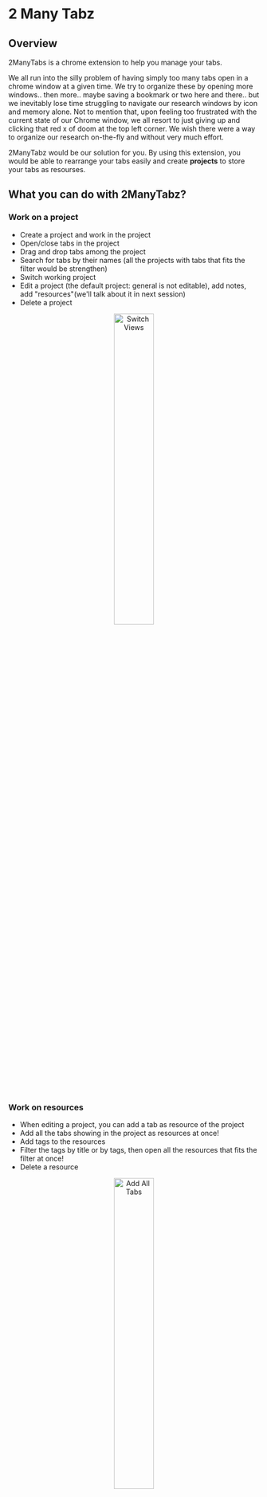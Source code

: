 # 2 Many Tabz

## Overview
2ManyTabs is a chrome extension to help you manage your tabs. 

We all run into the silly problem of having simply too many tabs open in a chrome window at a given time. We try to organize these by opening more windows.. then more.. maybe saving a bookmark or two here and there.. but we inevitably lose time struggling to navigate our research windows by icon and memory alone. Not to mention that, upon feeling too frustrated with the current state of our Chrome window, we all resort to just giving up and clicking that red x of doom at the top left corner. We wish there were a way to organize our research on-the-fly and without very much effort.

2ManyTabz would be our solution for you. By using this extension, you would be able to rearrange your tabs easily and create **projects** to store your tabs as resourses.

## What you can do with 2ManyTabz?

### Work on a project
- Create a project and work in the project
- Open/close tabs in the project
- Drag and drop tabs among the project
- Search for tabs by their names (all the projects with tabs that fits the filter would be strengthen)
- Switch working project
- Edit a project (the default project: general is not editable), add notes, add "resources"(we'll talk about it in next session)
- Delete a project

<p align="center">
  <img src="_static/switchViews.gif" alt = "Switch Views" width="40%">
</p>

### Work on resources
- When editing a project, you can add a tab as resource of the project
- Add all the tabs showing in the project as resources at once!
- Add tags to the resources
- Filter the tags by title or by tags, then open all the resources that fits the filter at once!
- Delete a resource

<p align="center">
  <img src="_static/addAllTabs.gif" alt = "Add All Tabs" width="40%">
</p>

### Synchronize your data to the cloud
- If the user is not signed in, all the data about the projects would be stored in local storage
- If the user has signed in, the data would be stored in the server's database
- If the user choose to synchronize the data, then at the begining the local data would be uploaded to the server for merging. After that, each operation would change both the local data and data in the remote database

<p align="center">
  <img src="_static/login_and_synchronize.gif" alt = "login and synchronize" width="40%">
</p>

## Try it by yourself
* You could simply go to this page:  
  [https://chrome.google.com/webstore/detail/2manytabz/lpddhdnkblogiooieonlanekgbkcmcoa](https://chrome.google.com/webstore/detail/2manytabz/lpddhdnkblogiooieonlanekgbkcmcoa)
  and click on "Add to Chrome"
* Turn on the extension by clicking the blue radio button at the bottom right corner of the extension box.

## Architecture

### Front-end
We use React for the UI, and use Redux to manage the data.

#### Popup page components

##### App
* Routing to 3 pages and modals
* A footer to control login status
 (Links to an external site.)TabManager:

##### TabView
* Filter tabs according to title
* Switch between grid view and list view
* Capture and show the screenshot for the grid view
* Click to go to a tab
* Click to close a tab
* Drag a tab to a project

##### PojectList
* Show project list (projectName + tabName + and n other tabs)
* Show projects with tabs that fulfill the filter as strong
* Switch active project (class : choosen)
* Close all the tabs in the project
* Create a new project (check if the name exists)
* (Links to an external site.)ProjectDetail:

##### ProjectEditor
* Edit the name and note of a project
* TabView:
* Basicly the same as tab manager (open/close), but can not drag a tab
* Add a tab to current project
* Delete project and go back to tab manager if succeed

##### ResourceView
* Add all opened tabs in the project to resource
* Filter: select box + input, filter by tab or title
* OpenAll: open all the tabs that fits the filter
* Open one tab: by clicking a resource
* Update the resource: when the title and icon of the resource * doesn't match the tab with same url
* Resource: Display the title and tags of a resource
* Click the down button to show detail of the resource and edit the tags
* Bluring event would upload the change of the tags
* Delete the resource

##### Modal
  Recently we have a synchronize modal (To switch the synchronize status), a dialog modal and an error modal  

#### Background page and store
* For the front end, data is stored in the background
* Popup page uses actions (redux for chrome would send them as messages) to change data in store 
* Several listeners are added to listen to tab update/ activate / remove events
* Since direct communication (through stringified js objects, could not convey functions) can not handle promises or handle error, we use aliases to conduct actions in background pages
* Data in store:
```js
const initialState = {
 tabs: {
    tabList: {},
    activeTab: -1,
    activeWindow: -1,
    movingTab: null,
  },
  projects: {
    projectList: loadProjectList(), // An array of projects
    currentProject: JSON.parse(Values.emptyProject), // { projectName: '', projectNote: '', resources: {} }
    activeProj: Values.defaultProject, // General
    synchronizing: 0,
  },
  preferences: loadPreferences(),
  // View: 0 -> ListView, 1 -> GridView
  // Synchronize: -1 -> unknown, 0 -> don't synchronize, 1 -> synchronize
  auth: {
    authenticated: false,
    userName: '',
  },
  error: {
    errorMsg: '',
  },
};
```
A listener is added to store. If the state of store has been changed, write the new preferences to local storage. If has been logged in and not using synchronize, would not update project info, otherwise write the new project list and new current project

#### Communicate with the backend

* Methods are defined in src/modules/ajax.js
* Methods are called from src/background/aliases4project
     
### Back-end
We use Express + MongoDB for the backend.

 * Tab Model
     * URL
     * Title
     * Icon Url
     * Tags 
     * Parent (project id)
 * Project/Folder Model
     * Name
     * Custom Notes
     * User (id of the user who created the project)
 * User model
     * Name
     * Email
     * Password

## Screenshots
![communication among 3 parts](images/communication_for_3_parts.png)

## Authors
* Yaorui Zhang
* Jialing Wu
* Katherine Taylor
* Jackson Harris
* Nathan Albrinck
* Yunjin Tong
  
## Acknowledgments
### References
* [https://thoughtbot.com/blog/redux-for-chrome-extensions](https://thoughtbot.com/blog/redux-for-chrome-extensions)
* [https://blog.csdn.net/weixin_41646716/article/details/89375896](https://blog.csdn.net/weixin_41646716/article/details/89375896)
* [https://blog.logrocket.com/building-a-modal-module-for-react-with-react-router/](https://blog.logrocket.com/building-a-modal-module-for-react-with-react-router/)
* [https://stackoverflow.com/questions/20958078/resize-a-base-64-image-in-javascript-without-using-canvas](https://stackoverflow.com/questions/20958078/resize-a-base-64-image-in-javascript-without-using-canvas)
* [https://dev.to/tchan/web-automation-using-puppeteer-inside-a-chrome-extension-318o](https://dev.to/tchan/web-automation-using-puppeteer-inside-a-chrome-extension-318o)
* [http://jsfiddle.net/robhawkes/gHCJt/](http://jsfiddle.net/robhawkes/gHCJt/)
* [https://medium.com/@jrcreencia/persisting-redux-state-to-local-storage-f81eb0b90e7e](https://medium.com/@jrcreencia/persisting-redux-state-to-local-storage-f81eb0b90e7e)
